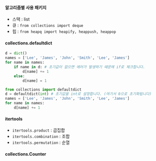 #### 알고리즘별 사용 패키지

- 스택 : list
- 큐 : `from collections import deque`
- 힙 : `from heapq import heapify, heappush, heappop`

#### collections.defaultdict

```python
d = dict()
names = ['Lee', 'James', 'John', 'Smith', 'Lee', 'James']
for name in names:
    if name in d: # 초기값이 없으면 에러가 발생하기 때문에 if로 체크합니다.
        d[name] += 1
    else:
        d[name] = 1
```

```python
from collections import defaultdict
d = defaultdict(int) # 초기값을 int로 설정합니다. (여기서 0으로 초기화됩니다)
names = ['Lee', 'James', 'John', 'Smith', 'Lee', 'James']
for name in names:
    d[name] += 1
```

#### itertools

- `itertools.product` : 곱집합
- `itertools.combination` : 조합
- `itertools.permutation` : 순열

#### collections.Counter


